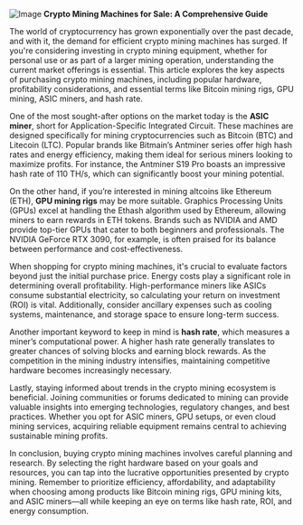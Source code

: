 
![Image](https://github.com/user-attachments/assets/31692037-0104-4703-abd1-696b6a7dd41b)
**Crypto Mining Machines for Sale: A Comprehensive Guide**

The world of cryptocurrency has grown exponentially over the past decade, and with it, the demand for efficient crypto mining machines has surged. If you're considering investing in crypto mining equipment, whether for personal use or as part of a larger mining operation, understanding the current market offerings is essential. This article explores the key aspects of purchasing crypto mining machines, including popular hardware, profitability considerations, and essential terms like Bitcoin mining rigs, GPU mining, ASIC miners, and hash rate.

One of the most sought-after options on the market today is the **ASIC miner**, short for Application-Specific Integrated Circuit. These machines are designed specifically for mining cryptocurrencies such as Bitcoin (BTC) and Litecoin (LTC). Popular brands like Bitmain’s Antminer series offer high hash rates and energy efficiency, making them ideal for serious miners looking to maximize profits. For instance, the Antminer S19 Pro boasts an impressive hash rate of 110 TH/s, which can significantly boost your mining potential.

On the other hand, if you’re interested in mining altcoins like Ethereum (ETH), **GPU mining rigs** may be more suitable. Graphics Processing Units (GPUs) excel at handling the Ethash algorithm used by Ethereum, allowing miners to earn rewards in ETH tokens. Brands such as NVIDIA and AMD provide top-tier GPUs that cater to both beginners and professionals. The NVIDIA GeForce RTX 3090, for example, is often praised for its balance between performance and cost-effectiveness.

When shopping for crypto mining machines, it's crucial to evaluate factors beyond just the initial purchase price. Energy costs play a significant role in determining overall profitability. High-performance miners like ASICs consume substantial electricity, so calculating your return on investment (ROI) is vital. Additionally, consider ancillary expenses such as cooling systems, maintenance, and storage space to ensure long-term success.

Another important keyword to keep in mind is **hash rate**, which measures a miner’s computational power. A higher hash rate generally translates to greater chances of solving blocks and earning block rewards. As the competition in the mining industry intensifies, maintaining competitive hardware becomes increasingly necessary.

Lastly, staying informed about trends in the crypto mining ecosystem is beneficial. Joining communities or forums dedicated to mining can provide valuable insights into emerging technologies, regulatory changes, and best practices. Whether you opt for ASIC miners, GPU setups, or even cloud mining services, acquiring reliable equipment remains central to achieving sustainable mining profits.

In conclusion, buying crypto mining machines involves careful planning and research. By selecting the right hardware based on your goals and resources, you can tap into the lucrative opportunities presented by crypto mining. Remember to prioritize efficiency, affordability, and adaptability when choosing among products like Bitcoin mining rigs, GPU mining kits, and ASIC miners—all while keeping an eye on terms like hash rate, ROI, and energy consumption.